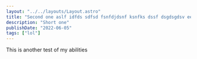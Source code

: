 ```yaml
---
layout: "../../layouts/Layout.astro"
title: "Second one aslf idfds sdfsd fsnfdjdsnf ksnfks dssf dsgdsgdsv eewreww asfsaewr 3r23wfs 32r32rwf safsf"
description: "Short one"
publishDate: "2022-06-05"
tags: ["lol"]
---
```


This is another test of my abilities

